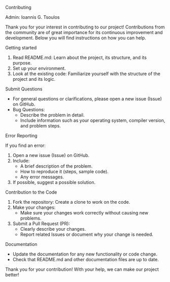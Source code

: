 Contributing

Admin: Ioannis G. Tsoulos

Thank you for your interest in contributing to our project! Contributions from the community are of great importance for its continuous improvement and development. Below you will find instructions on how you can help.


Getting started  

1. Read README.md: Learn about the project, its structure, and its purpose.  
2. Set up your environment. 
3. Look at the existing code: Familiarize yourself with the structure of the project and its logic.

Submit Questions  

- For general questions or clarifications, please open a new issue (Issue) on GitHub.  
- Bug Questions:
  - Describe the problem in detail.  
  - Include information such as your operating system, compiler version, and problem steps.

Error Reporting  

If you find an error:  
1. Open a new issue (Issue) on GitHub.  
2. Include:  
   - A brief description of the problem.  
   - How to reproduce it (steps, sample code).  
   - Any error messages.  
3. If possible, suggest a possible solution.


Contribution to the Code  

1. Fork the repository: Create a clone to work on the code.  
2. Make your changes:  
   - Make sure your changes work correctly without causing new problems.  
4. Submit a Pull Request (PR):  
   - Clearly describe your changes.  
   - Report related Issues or document why your change is needed.


 Documentation  

- Update the documentation for any new functionality or code change.  
- Check that README.md and other documentation files are up to date.  



Thank you for your contribution! With your help, we can make our project better!
